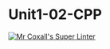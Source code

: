 # Unit1-02-CPP
[![Mr Coxall's Super Linter](https://github.com/ICS3U-C-Programming-Remy-S/Unit1-02-CPP/workflows/Mr%20Coxall's%20Super%20Linter/badge.svg)](https://github.com/ICS3U-C-Programming-Remy-S/Unit1-02-CPP/actions/)
